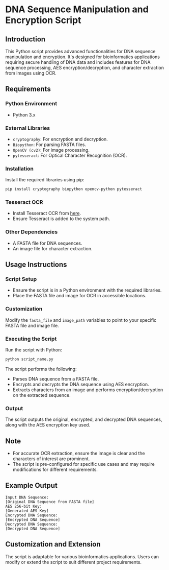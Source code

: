 
# DNA Sequence Manipulation and Encryption Script

## Introduction
This Python script provides advanced functionalities for DNA sequence manipulation and encryption. It's designed for bioinformatics applications requiring secure handling of DNA data and includes features for DNA sequence processing, AES encryption/decryption, and character extraction from images using OCR.

## Requirements

### Python Environment
- Python 3.x

### External Libraries
- `cryptography`: For encryption and decryption.
- `Biopython`: For parsing FASTA files.
- `OpenCV (cv2)`: For image processing.
- `pytesseract`: For Optical Character Recognition (OCR).

### Installation
Install the required libraries using pip:
```bash
pip install cryptography biopython opencv-python pytesseract
```

### Tesseract OCR
- Install Tesseract OCR from [here](https://github.com/tesseract-ocr/tesseract).
- Ensure Tesseract is added to the system path.

### Other Dependencies
- A FASTA file for DNA sequences.
- An image file for character extraction.

## Usage Instructions

### Script Setup
- Ensure the script is in a Python environment with the required libraries.
- Place the FASTA file and image for OCR in accessible locations.

### Customization
Modify the `fasta_file` and `image_path` variables to point to your specific FASTA file and image file.

### Executing the Script
Run the script with Python:
```bash
python script_name.py
```
The script performs the following:
- Parses DNA sequence from a FASTA file.
- Encrypts and decrypts the DNA sequence using AES encryption.
- Extracts characters from an image and performs encryption/decryption on the extracted sequence.

### Output
The script outputs the original, encrypted, and decrypted DNA sequences, along with the AES encryption key used.

## Note
- For accurate OCR extraction, ensure the image is clear and the characters of interest are prominent.
- The script is pre-configured for specific use cases and may require modifications for different requirements.

## Example Output
```
Input DNA Sequence:
[Original DNA Sequence from FASTA file]
AES 256-bit Key:
[Generated AES Key]
Encrypted DNA Sequence:
[Encrypted DNA Sequence]
Decrypted DNA Sequence:
[Decrypted DNA Sequence]
```

## Customization and Extension
The script is adaptable for various bioinformatics applications. Users can modify or extend the script to suit different project requirements.
